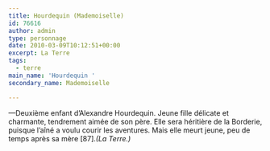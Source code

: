 ```yaml
---
title: Hourdequin (Mademoiselle)
id: 76616
author: admin
type: personnage
date: 2010-03-09T10:12:51+00:00
excerpt: La Terre
tags:
  - terre
main_name: 'Hourdequin '
secondary_name: Mademoiselle

---
```

—Deuxième enfant d&rsquo;Alexandre Hourdequin. Jeune fille délicate et charmante, tendrement aimée de son père. Elle sera héritière de la Borderie, puisque l&rsquo;aîné a voulu courir les aventures. Mais elle meurt jeune, peu de temps après sa mère [87]._(La Terre.)_